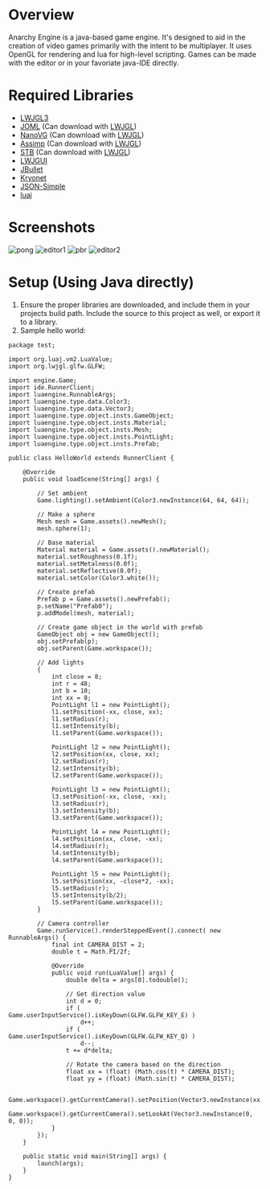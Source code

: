 # Overview

Anarchy Engine is a java-based game engine. It's designed to aid in the creation of video games primarily with the intent to be multiplayer. It uses OpenGL for rendering and lua for high-level scripting. Games can be made with the editor or in your favoriate java-IDE directly.

# Required Libraries
- [LWJGL3](https://www.lwjgl.org/)
- [JOML](https://github.com/JOML-CI/JOML) (Can download with [LWJGL](https://www.lwjgl.org/customize))
- [NanoVG](https://github.com/memononen/nanovg) (Can download with [LWJGL](https://www.lwjgl.org/customize))
- [Assimp](https://github.com/assimp/assimp) (Can download with [LWJGL](https://www.lwjgl.org/customize))
- [STB](https://github.com/nothings/stb) (Can download with [LWJGL](https://www.lwjgl.org/customize))
- [LWJGUI](https://github.com/orange451/LWJGUI/)
- [JBullet](https://github.com/jMonkeyEngine/jmonkeyengine/tree/master/jme3-jbullet)
- [Kryonet](https://github.com/EsotericSoftware/kryonet)
- [JSON-Simple](https://code.google.com/archive/p/json-simple/downloads)
- [luaj](http://www.luaj.org/luaj/3.0/README.html)

# Screenshots
![pong](https://i.imgur.com/EBIDL8M.gif)
![editor1](https://i.imgur.com/580uHdZ.png)
![pbr](https://i.imgur.com/URozEMF.png)
![editor2](https://cdn.discordapp.com/attachments/511187289897173009/522436178088034305/unknown.png)

# Setup (Using Java directly)
1) Ensure the proper libraries are downloaded, and include them in your projects build path. Include the source to this project as well, or export it to a library.
2) Sample hello world:
```
package test;

import org.luaj.vm2.LuaValue;
import org.lwjgl.glfw.GLFW;

import engine.Game;
import ide.RunnerClient;
import luaengine.RunnableArgs;
import luaengine.type.data.Color3;
import luaengine.type.data.Vector3;
import luaengine.type.object.insts.GameObject;
import luaengine.type.object.insts.Material;
import luaengine.type.object.insts.Mesh;
import luaengine.type.object.insts.PointLight;
import luaengine.type.object.insts.Prefab;

public class HelloWorld extends RunnerClient {
	
	@Override
	public void loadScene(String[] args) {
		
		// Set ambient
		Game.lighting().setAmbient(Color3.newInstance(64, 64, 64));
		
		// Make a sphere
		Mesh mesh = Game.assets().newMesh();
		mesh.sphere(1);
		
		// Base material
		Material material = Game.assets().newMaterial();
		material.setRoughness(0.1f);
		material.setMetalness(0.0f);
		material.setReflective(0.0f);
		material.setColor(Color3.white());
		
		// Create prefab
		Prefab p = Game.assets().newPrefab();
		p.setName("Prefab0");
		p.addModel(mesh, material);
		
		// Create game object in the world with prefab
		GameObject obj = new GameObject();
		obj.setPrefab(p);
		obj.setParent(Game.workspace());
		
		// Add lights
		{
			int close = 8;
			int r = 48;
			int b = 10;
			int xx = 8;
			PointLight l1 = new PointLight();
			l1.setPosition(-xx, close, xx);
			l1.setRadius(r);
			l1.setIntensity(b);
			l1.setParent(Game.workspace());
			
			PointLight l2 = new PointLight();
			l2.setPosition(xx, close, xx);
			l2.setRadius(r);
			l2.setIntensity(b);
			l2.setParent(Game.workspace());
			
			PointLight l3 = new PointLight();
			l3.setPosition(-xx, close, -xx);
			l3.setRadius(r);
			l3.setIntensity(b);
			l3.setParent(Game.workspace());
			
			PointLight l4 = new PointLight();
			l4.setPosition(xx, close, -xx);
			l4.setRadius(r);
			l4.setIntensity(b);
			l4.setParent(Game.workspace());
			
			PointLight l5 = new PointLight();
			l5.setPosition(xx, -close*2, -xx);
			l5.setRadius(r);
			l5.setIntensity(b/2);
			l5.setParent(Game.workspace());
		}
		
		// Camera controller
		Game.runService().renderSteppedEvent().connect( new RunnableArgs() {
			final int CAMERA_DIST = 2;
			double t = Math.PI/2f;
			
			@Override
			public void run(LuaValue[] args) {
				double delta = args[0].todouble();
				
				// Get direction value
				int d = 0;
				if ( Game.userInputService().isKeyDown(GLFW.GLFW_KEY_E) )
					d++;
				if ( Game.userInputService().isKeyDown(GLFW.GLFW_KEY_Q) )
					d--;
				t += d*delta;
				
				// Rotate the camera based on the direction
				float xx = (float) (Math.cos(t) * CAMERA_DIST);
				float yy = (float) (Math.sin(t) * CAMERA_DIST);

				Game.workspace().getCurrentCamera().setPosition(Vector3.newInstance(xx,yy,CAMERA_DIST*0.75f));
				Game.workspace().getCurrentCamera().setLookAt(Vector3.newInstance(0, 0, 0));
			}
		});
	}
	
	public static void main(String[] args) {
		launch(args);
	}
}
```
